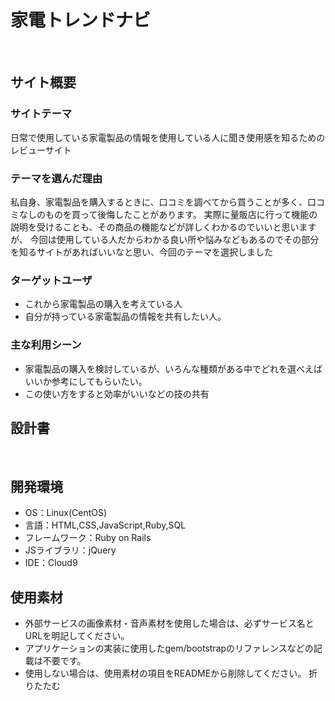 # 家電トレンドナビ
​
## サイト概要
### サイトテーマ
日常で使用している家電製品の情報を使用している人に聞き使用感を知るためのレビューサイト
​
### テーマを選んだ理由
私自身、家電製品を購入するときに、口コミを調べてから買うことが多く、口コミなしのものを買って後悔したことがあります。
実際に量販店に行って機能の説明を受けることも、その商品の機能などが詳しくわかるのでいいと思いますが、
今回は使用している人だからわかる良い所や悩みなどもあるのでその部分を知るサイトがあればいいなと思い、今回のテーマを選択しました
​
### ターゲットユーザ
- これから家電製品の購入を考えている人
- 自分が持っている家電製品の情報を共有したい人。
​
### 主な利用シーン

- 家電製品の購入を検討しているが、いろんな種類がある中でどれを選べえばいいか参考にしてもらいたい。
- この使い方をすると効率がいいなどの技の共有

## 設計書
<!--テーマを設定・提出する時点では不要です-->
​
## 開発環境
- OS：Linux(CentOS)
- 言語：HTML,CSS,JavaScript,Ruby,SQL
- フレームワーク：Ruby on Rails
- JSライブラリ：jQuery
- IDE：Cloud9
​
## 使用素材
- 外部サービスの画像素材・音声素材を使用した場合は、必ずサービス名とURLを明記してください。
- アプリケーションの実装に使用したgem/bootstrapのリファレンスなどの記載は不要です。
- 使用しない場合は、使用素材の項目をREADMEから削除してください。
折りたたむ